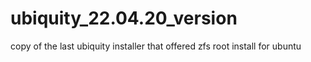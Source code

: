 # ubiquity_22.04.20_version
copy of the last ubiquity installer that offered zfs root install for ubuntu
